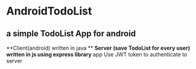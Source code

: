 # AndroidTodoList
## a simple TodoList App for android 
**Client(android) written in java **
**Server (save TodoList for every user) written in js using express library**
app Use JWT token to authenticate to server 
